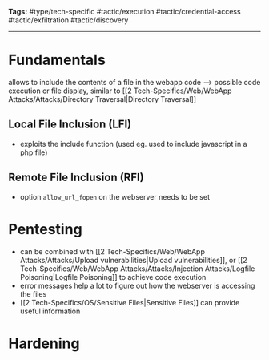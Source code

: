 **Tags:** #type/tech-specific #tactic/execution #tactic/credential-access #tactic/exfiltration #tactic/discovery 

---
# Fundamentals
allows to include the contents of a file in the webapp code --> possible code execution or file display, similar to [[2 Tech-Specifics/Web/WebApp Attacks/Attacks/Directory Traversal|Directory Traversal]]
## Local File Inclusion (LFI)
- exploits the include function (used eg. used to include javascript in a php file)
## Remote File Inclusion (RFI)
- option `allow_url_fopen` on the webserver needs to be set

# Pentesting
- can be combined with [[2 Tech-Specifics/Web/WebApp Attacks/Attacks/Upload vulnerabilities|Upload vulnerabilities]], or [[2 Tech-Specifics/Web/WebApp Attacks/Attacks/Injection Attacks/Logfile Poisoning|Logfile Poisoning]] to achieve code execution
- error messages help a lot to figure out how the webserver is accessing the files
- [[2 Tech-Specifics/OS/Sensitive Files|Sensitive Files]] can provide useful information

# Hardening


